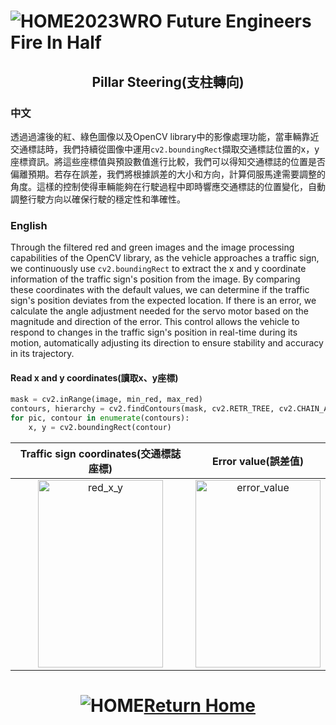 ![HOME](../../other/img/logo.jpg)2023WRO Future Engineers Fire In Half
====
## <div align="center">Pillar Steering(支柱轉向)</div> 

### 中文

透過過濾後的紅、綠色圖像以及OpenCV library中的影像處理功能，當車輛靠近交通標誌時，我們持續從圖像中運用`cv2.boundingRect`擷取交通標誌位置的x，y座標資訊。將這些座標值與預設數值進行比較，我們可以得知交通標誌的位置是否偏離預期。若存在誤差，我們將根據誤差的大小和方向，計算伺服馬達需要調整的角度。這樣的控制使得車輛能夠在行駛過程中即時響應交通標誌的位置變化，自動調整行駛方向以確保行駛的穩定性和準確性。

### English

Through the filtered red and green images and the image processing capabilities of the OpenCV library, as the vehicle approaches a traffic sign, we continuously use `cv2.boundingRect` to extract the x and y coordinate information of the traffic sign's position from the image. By comparing these coordinates with the default values, we can determine if the traffic sign's position deviates from the expected location. If there is an error, we calculate the angle adjustment needed for the servo motor based on the magnitude and direction of the error. This control allows the vehicle to respond to changes in the traffic sign's position in real-time during its motion, automatically adjusting its direction to ensure stability and accuracy in its trajectory.

#### Read x and y coordinates(讀取x、y座標)
```python
mask = cv2.inRange(image, min_red, max_red)  
contours, hierarchy = cv2.findContours(mask, cv2.RETR_TREE, cv2.CHAIN_APPROX_SIMPLE)
for pic, contour in enumerate(contours):
    x, y = cv2.boundingRect(contour)
```

<div align="center">

|Traffic sign coordinates(交通標誌座標)|Error value(誤差值)|
|:----:|:----:|
|<div align="center"><img src="./img/red_X_Y.png" width = 200 height = "300" alt="red_x_y" align=center />|<div align="center"><img src="./img/error.png" width = 200 height = "300" alt="error_value" align=center />|
</div>

# <div align="center">![HOME](../../other/img/Home.jpg)[Return Home](../../)</div>  
